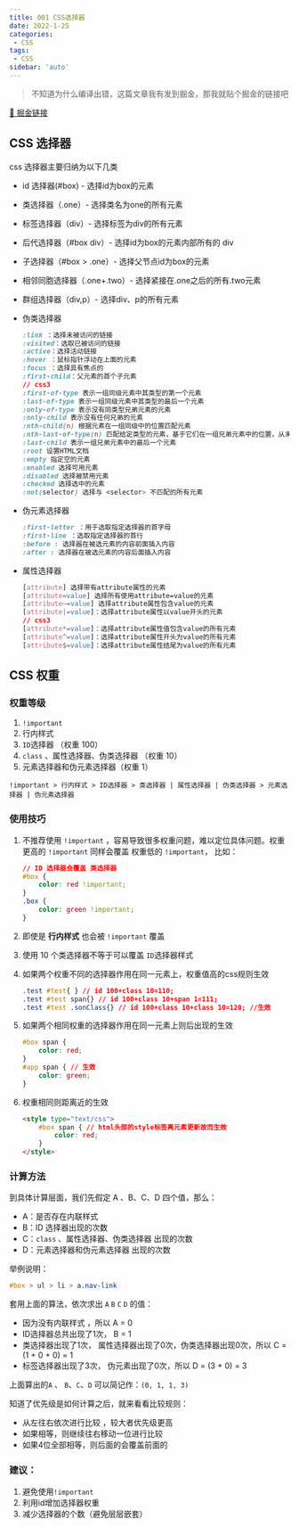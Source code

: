 ```yaml
---
title: 001 CSS选择器
date: 2022-1-25
categories: 
 - CSS
tags:
 - CSS
sidebar: 'auto'
---
```


> 不知道为什么编译出错，这篇文章我有发到掘金，那我就贴个掘金的链接吧

[🔗 掘金链接](https://juejin.cn/post/6979093981229482014)

## CSS 选择器

css 选择器主要归纳为以下几类

- id 选择器(#box) - 选择id为box的元素

- 类选择器（.one）- 选择类名为one的所有元素

- 标签选择器（div）- 选择标签为div的所有元素

- 后代选择器（#box div）- 选择id为box的元素内部所有的 div 

- 子选择器（#box > .one）- 选择父节点id为box的元素

- 相邻同胞选择器（.one+.two）- 选择紧接在.one之后的所有.two元素

- 群组选择器（div,p）- 选择div、p的所有元素

- 伪类选择器

  ```css
  :link ：选择未被访问的链接
  :visited：选取已被访问的链接
  :active：选择活动链接
  :hover ：鼠标指针浮动在上面的元素
  :focus ：选择具有焦点的
  :first-child：父元素的首个子元素
  // css3
  :first-of-type 表示一组同级元素中其类型的第一个元素
  :last-of-type 表示一组同级元素中其类型的最后一个元素
  :only-of-type 表示没有同类型兄弟元素的元素
  :only-child 表示没有任何兄弟的元素
  :nth-child(n) 根据元素在一组同级中的位置匹配元素
  :nth-last-of-type(n) 匹配给定类型的元素，基于它们在一组兄弟元素中的位置，从末尾开始计数
  :last-child 表示一组兄弟元素中的最后一个元素
  :root 设置HTML文档
  :empty 指定空的元素
  :enabled 选择可用元素
  :disabled 选择被禁用元素
  :checked 选择选中的元素
  :not(selector) 选择与 <selector> 不匹配的所有元素
  ```

- 伪元素选择器

  ```css
  :first-letter ：用于选取指定选择器的首字母
  :first-line ：选取指定选择器的首行
  :before : 选择器在被选元素的内容前面插入内容
  :after : 选择器在被选元素的内容后面插入内容
  ```

- 属性选择器

  ```css
  [attribute] 选择带有attribute属性的元素
  [attribute=value] 选择所有使用attribute=value的元素
  [attribute~=value] 选择attribute属性包含value的元素
  [attribute|=value]：选择attribute属性以value开头的元素
  // css3
  [attribute*=value]：选择attribute属性值包含value的所有元素
  [attribute^=value]：选择attribute属性开头为value的所有元素
  [attribute$=value]：选择attribute属性结尾为value的所有元素
  ```

## CSS 权重

### 权重等级

1. `!important`
2. 行内样式
3. `ID`选择器 （权重 100）
4. `class` 、属性选择器、伪类选择器 （权重 10）
5. 元素选择器和伪元素选择器（权重 1）

```
!important > 行内样式 > ID选择器 > 类选择器 | 属性选择器 | 伪类选择器 > 元素选择器 | 伪元素选择器
```

### 使用技巧

1. 不推荐使用 `!important` ，容易导致很多权重问题，难以定位具体问题。权重更高的 `!important` 同样会覆盖 权重低的 `!important`， 比如： 

   ```css
   // ID 选择器会覆盖 类选择器
   #box {
       color: red !important;
   }
   .box {
       color: green !important;
   }
   ```

2. 即使是 **行内样式** 也会被 `!important` 覆盖

3. 使用 10 个类选择器不等于可以覆盖 `ID`选择器样式

4. 如果两个权重不同的选择器作用在同一元素上，权重值高的css规则生效

   ```css
   .test #test{ } // id 100+class 10=110;
   .test #test span{} // id 100+class 10+span 1=111;
   .test #test .sonClass{} // id 100+class 10+class 10=120; //生效
   ```

5. 如果两个相同权重的选择器作用在同一元素上则后出现的生效

   ```css
   #box span {
       color: red;
   }
   #app span { // 生效
       color: green;
   }
   ```

6. 权重相同则距离近的生效

   ```html
   <style type="text/css">
       #box span { // html头部的style标签离元素更新故而生效
           color: red;
       }
   </style>
   ```

### 计算方法

到具体计算层面，我们先假定 A 、B、C、D 四个值，那么：

- A：是否存在内联样式
- B：ID 选择器出现的次数
- C：`class` 、属性选择器、伪类选择器 出现的次数
- D：元素选择器和伪元素选择器 出现的次数

举例说明：

```css
#box > ul > li > a.nav-link
```

套用上面的算法，依次求出 `A` `B` `C` `D` 的值：

- 因为没有内联样式 ，所以 A = 0
- ID选择器总共出现了1次， B = 1
- 类选择器出现了1次， 属性选择器出现了0次，伪类选择器出现0次，所以 C = (1 + 0 + 0) = 1
- 标签选择器出现了3次， 伪元素出现了0次，所以 D = (3 + 0) = 3

上面算出的`A` 、 `B`、`C`、`D` 可以简记作：`(0, 1, 1, 3)`

知道了优先级是如何计算之后，就来看看比较规则：

- 从左往右依次进行比较 ，较大者优先级更高
- 如果相等，则继续往右移动一位进行比较
- 如果4位全部相等，则后面的会覆盖前面的

### 建议：

1. 避免使用`!important`
2. 利用id增加选择器权重
3. 减少选择器的个数（避免层层嵌套）
